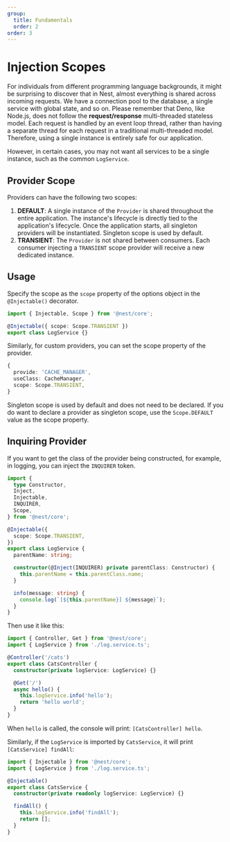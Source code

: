 ```yaml
---
group:
  title: Fundamentals
  order: 2
order: 3
---
```


# Injection Scopes

For individuals from different programming language backgrounds, it might be surprising to discover that in Nest, almost everything is shared across incoming requests. We have a connection pool to the database, a single service with global state, and so on. Please remember that Deno, like Node.js, does not follow the **request/response** multi-threaded stateless model. Each request is handled by an event loop thread, rather than having a separate thread for each request in a traditional multi-threaded model. Therefore, using a single instance is entirely safe for our application.

However, in certain cases, you may not want all services to be a single instance, such as the common `LogService`.

## Provider Scope

Providers can have the following two scopes:

1. **DEFAULT**: A single instance of the `Provider` is shared throughout the entire application. The instance's lifecycle is directly tied to the application's lifecycle. Once the application starts, all singleton providers will be instantiated. Singleton scope is used by default.
2. **TRANSIENT**: The `Provider` is not shared between consumers. Each consumer injecting a `TRANSIENT` scope provider will receive a new dedicated instance.

## Usage

Specify the scope as the `scope` property of the options object in the `@Injectable()` decorator.

```typescript
import { Injectable, Scope } from '@nest/core';

@Injectable({ scope: Scope.TRANSIENT })
export class LogService {}
```

Similarly, for custom providers, you can set the scope property of the provider.

```typescript
{
  provide: 'CACHE_MANAGER',
  useClass: CacheManager,
  scope: Scope.TRANSIENT,
}
```

Singleton scope is used by default and does not need to be declared. If you do want to declare a provider as singleton scope, use the `Scope.DEFAULT` value as the scope property.

## Inquiring Provider

If you want to get the class of the provider being constructed, for example, in logging, you can inject the `INQUIRER` token.

```typescript
import {
  type Constructor,
  Inject,
  Injectable,
  INQUIRER,
  Scope,
} from '@nest/core';

@Injectable({
  scope: Scope.TRANSIENT,
})
export class LogService {
  parentName: string;

  constructor(@Inject(INQUIRER) private parentClass: Constructor) {
    this.parentName = this.parentClass.name;
  }

  info(message: string) {
    console.log(`[${this.parentName}] ${message}`);
  }
}
```

Then use it like this:

```typescript
import { Controller, Get } from '@nest/core';
import { LogService } from './log.service.ts';

@Controller('/cats')
export class CatsController {
  constructor(private logService: LogService) {}

  @Get('/')
  async hello() {
    this.logService.info('hello');
    return 'hello world';
  }
}
```

When `hello` is called, the console will print: `[CatsController] hello`.

Similarly, if the `LogService` is imported by `CatsService`, it will print `[CatsService] findAll`:

```typescript
import { Injectable } from '@nest/core';
import { LogService } from './log.service.ts';

@Injectable()
export class CatsService {
  constructor(private readonly logService: LogService) {}

  findAll() {
    this.logService.info('findAll');
    return [];
  }
}
```
